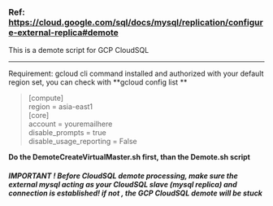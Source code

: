 ### Ref: https://cloud.google.com/sql/docs/mysql/replication/configure-external-replica#demote 

This is a demote script for GCP CloudSQL 

------------


Requirement: gcloud cli command installed and authorized with your default region set, you can check with **gcloud config list **

> [compute]<br />
region = asia-east1<br />
[core]<br />
account = youremailhere<br />
disable_prompts = true<br />
disable_usage_reporting = False<br />



**Do the DemoteCreateVirtualMaster.sh first, than the Demote.sh script**

##### IMPORTANT ! Before CloudSQL demote processing, make sure the external mysql acting as your CloudSQL slave (mysql replica) and connection is established! if not , the GCP CloudSQL demote will be stuck
